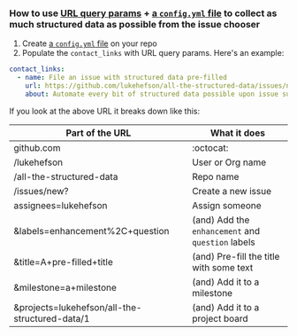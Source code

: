 ### How to use [URL query params](https://docs.github.com/en/github/managing-your-work-on-github/about-automation-for-issues-and-pull-requests-with-query-parameters) + [a `config.yml` file](https://docs.github.com/en/communities/using-templates-to-encourage-useful-issues-and-pull-requests/configuring-issue-templates-for-your-repository#configuring-the-template-chooser) to collect as much structured data as possible from the issue chooser

1. Create [a `config.yml` file](https://docs.github.com/en/communities/using-templates-to-encourage-useful-issues-and-pull-requests/configuring-issue-templates-for-your-repository#configuring-the-template-chooser) on your repo
2. Populate the `contact_links` with URL query params. Here's an example:

```YAML
contact_links:
  - name: File an issue with structured data pre-filled
    url: https://github.com/lukehefson/all-the-structured-data/issues/new?assignees=lukehefson&labels=enhancement%2C+question&title=A+pre-filled+title&milestone=a+milestone&projects=lukehefson/all-the-structured-data/1
    about: Automate every bit of structured data possible upon issue submission
```

If you look at the above URL it breaks down like this:

| Part of the URL                                | What it does                                      |
|------------------------------------------------|---------------------------------------------------|
| github.com                                     | :octocat:                                         |
| /lukehefson                                    | User or Org name                                  |
| /all-the-structured-data                       | Repo name                                         |
| /issues/new?                                   | Create a new issue                                |
| assignees=lukehefson                           | Assign someone                                    |
| &labels=enhancement%2C+question                | (and) Add the `enhancement` and `question` labels |
| &title=A+pre-filled+title                      | (and) Pre-fill the title with some text           |
| &milestone=a+milestone                         | (and) Add it to a milestone                       |
| &projects=lukehefson/all-the-structured-data/1 | (and) Add it to a project board                   |
